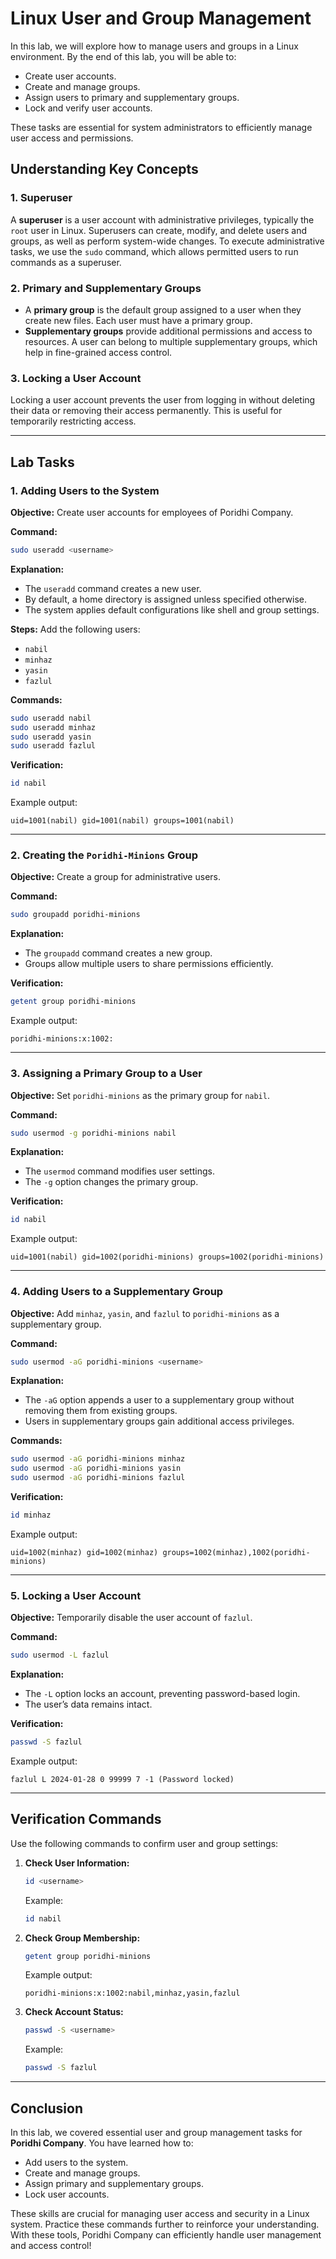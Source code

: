 # Linux User and Group Management

In this lab, we will explore how to manage users and groups in a Linux environment. By the end of this lab, you will be able to:

- Create user accounts.
- Create and manage groups.
- Assign users to primary and supplementary groups.
- Lock and verify user accounts.

These tasks are essential for system administrators to efficiently manage user access and permissions. 

## Understanding Key Concepts

### 1. Superuser

A **superuser** is a user account with administrative privileges, typically the `root` user in Linux. Superusers can create, modify, and delete users and groups, as well as perform system-wide changes. To execute administrative tasks, we use the `sudo` command, which allows permitted users to run commands as a superuser.

### 2. Primary and Supplementary Groups
- A **primary group** is the default group assigned to a user when they create new files. Each user must have a primary group.
- **Supplementary groups** provide additional permissions and access to resources. A user can belong to multiple supplementary groups, which help in fine-grained access control.

### 3. Locking a User Account
Locking a user account prevents the user from logging in without deleting their data or removing their access permanently. This is useful for temporarily restricting access.

---

## Lab Tasks

### 1. Adding Users to the System

**Objective:** Create user accounts for employees of Poridhi Company.

**Command:**
```bash
sudo useradd <username>
```

**Explanation:**
- The `useradd` command creates a new user.
- By default, a home directory is assigned unless specified otherwise.
- The system applies default configurations like shell and group settings.

**Steps:** Add the following users:
- `nabil`
- `minhaz`
- `yasin`
- `fazlul`

**Commands:**
```bash
sudo useradd nabil
sudo useradd minhaz
sudo useradd yasin
sudo useradd fazlul
```

**Verification:**
```bash
id nabil
```
Example output:
```
uid=1001(nabil) gid=1001(nabil) groups=1001(nabil)
```

---

### 2. Creating the `Poridhi-Minions` Group

**Objective:** Create a group for administrative users.

**Command:**
```bash
sudo groupadd poridhi-minions
```

**Explanation:**
- The `groupadd` command creates a new group.
- Groups allow multiple users to share permissions efficiently.

**Verification:**
```bash
getent group poridhi-minions
```
Example output:
```
poridhi-minions:x:1002:
```

---

### 3. Assigning a Primary Group to a User

**Objective:** Set `poridhi-minions` as the primary group for `nabil`.

**Command:**
```bash
sudo usermod -g poridhi-minions nabil
```

**Explanation:**
- The `usermod` command modifies user settings.
- The `-g` option changes the primary group.

**Verification:**
```bash
id nabil
```
Example output:
```
uid=1001(nabil) gid=1002(poridhi-minions) groups=1002(poridhi-minions)
```

---

### 4. Adding Users to a Supplementary Group

**Objective:** Add `minhaz`, `yasin`, and `fazlul` to `poridhi-minions` as a supplementary group.

**Command:**
```bash
sudo usermod -aG poridhi-minions <username>
```

**Explanation:**
- The `-aG` option appends a user to a supplementary group without removing them from existing groups.
- Users in supplementary groups gain additional access privileges.

**Commands:**
```bash
sudo usermod -aG poridhi-minions minhaz
sudo usermod -aG poridhi-minions yasin
sudo usermod -aG poridhi-minions fazlul
```

**Verification:**
```bash
id minhaz
```
Example output:
```
uid=1002(minhaz) gid=1002(minhaz) groups=1002(minhaz),1002(poridhi-minions)
```

---

### 5. Locking a User Account

**Objective:** Temporarily disable the user account of `fazlul`.

**Command:**
```bash
sudo usermod -L fazlul
```

**Explanation:**
- The `-L` option locks an account, preventing password-based login.
- The user’s data remains intact.

**Verification:**
```bash
passwd -S fazlul
```
Example output:
```
fazlul L 2024-01-28 0 99999 7 -1 (Password locked)
```

---

## Verification Commands

Use the following commands to confirm user and group settings:

1. **Check User Information:**
   ```bash
   id <username>
   ```
   Example:
   ```bash
   id nabil
   ```

2. **Check Group Membership:**
   ```bash
   getent group poridhi-minions
   ```
   Example output:
   ```
   poridhi-minions:x:1002:nabil,minhaz,yasin,fazlul
   ```

3. **Check Account Status:**
   ```bash
   passwd -S <username>
   ```
   Example:
   ```bash
   passwd -S fazlul
   ```

---

## Conclusion

In this lab, we covered essential user and group management tasks for **Poridhi Company**. You have learned how to:

- Add users to the system.
- Create and manage groups.
- Assign primary and supplementary groups.
- Lock user accounts.

These skills are crucial for managing user access and security in a Linux system. Practice these commands further to reinforce your understanding. With these tools, Poridhi Company can efficiently handle user management and access control!

